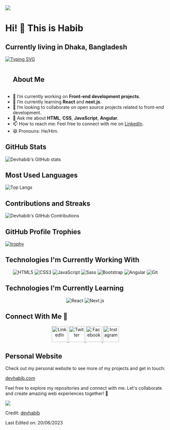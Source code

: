 <!--horizontal divider (gradient)-->
<img src="https://user-images.githubusercontent.com/73097560/115834477-dbab4500-a447-11eb-908a-139a6edaec5c.gif">

# Hi! 👋 This is Habib

## Currently living in Dhaka, Bangladesh

<!--h1 without bottom border-->

[![Typing SVG](https://readme-typing-svg.demolab.com?font=Fira+Code&pause=1000&center=true&vCenter=true&width=435&lines=Assalamu+alaikum+Warahmatullah+%F0%9F%92%99;I'm+a+Web+Designer+%26+....;A+Passionate+Front-end+Developer)](https://git.io/typing-svg)

<!--h2 without bottom border-->
<div id="user-content-toc">
  <ul>
    <summary><h2 style="display: inline-block">About Me</h2></summary>
  </ul>
</div>

<!--Intro start-->

- 🔭 I’m currently working on **Front-end development projects**.
- 🌱 I’m currently learning **React** and **next.js**.
- 👯 I’m looking to collaborate on open source projects related to front-end development.
- 💬 Ask me about **HTML**, **CSS**, **JavaScript**, **Angular**.
- 📫 How to reach me: Feel free to connect with me on [LinkedIn](https://www.linkedin.com/in/devhabib).
- 😄 Pronouns: He/Him.

<!--GitHub Stats-->

## GitHub Stats

![Devhabib's GitHub stats](https://github-readme-stats.vercel.app/api?username=devhabib&show_icons=true&theme=radical)

## Most Used Languages

![Top Langs](https://github-readme-stats.vercel.app/api/top-langs/?username=devhabib&layout=compact&theme=radical)

## Contributions and Streaks

![Devhabib's GitHub Contributions](https://github-readme-streak-stats.herokuapp.com/?user=devhabib&theme=radical)

<!--GitHub Profile Trophies-->

## GitHub Profile Trophies

[![trophy](https://github-profile-trophy.vercel.app/?username=devhabib&theme=radical&row=1&column=7&margin-h=15&margin-w=5&no-bg=true)](https://github.com/ryo-ma/github-profile-trophy)

<!--Technologies-->

<!-- Technologies I'm Currently Working With -->

## Technologies I'm Currently Working With

<p align="center">
  <img src="https://img.shields.io/badge/HTML5-%23E34F26.svg?&style=for-the-badge&logo=html5&logoColor=white" alt="HTML5" />
  <img src="https://img.shields.io/badge/CSS3-%231572B6.svg?&style=for-the-badge&logo=css3&logoColor=white" alt="CSS3" />
  <img src="https://img.shields.io/badge/JavaScript-%23F7DF1E.svg?&style=for-the-badge&logo=javascript&logoColor=black" alt="JavaScript" />
  <img src="https://img.shields.io/badge/Sass-%23CC6699.svg?&style=for-the-badge&logo=sass&logoColor=white" alt="Sass" />
  <img src="https://img.shields.io/badge/Bootstrap-%23563D7C.svg?&style=for-the-badge&logo=bootstrap&logoColor=white" alt="Bootstrap" />
  <img src="https://img.shields.io/badge/Angular-%23DD0031.svg?&style=for-the-badge&logo=angular&logoColor=white" alt="Angular" />
  <img src="https://img.shields.io/badge/Git-%23F05032.svg?&style=for-the-badge&logo=git&logoColor=white" alt="Git" />
</p>

<!-- Technologies I'm Currently Learning -->

## Technologies I'm Currently Learning

<p align="center">
  <img src="https://img.shields.io/badge/React-%2361DAFB.svg?&style=for-the-badge&logo=react&logoColor=black" alt="React" />
  <img src="https://img.shields.io/badge/Next.js-%23000000.svg?&style=for-the-badge&logo=nextdotjs&logoColor=white" alt="Next.js" />
</p>

<!--Social Accounts-->

<!-- Connect With Me -->

## Connect With Me 🤝

<p align="center">
  <a href="https://www.linkedin.com/in/devhabib" target="_blank">
    <img src="https://cdn-icons-png.flaticon.com/512/2504/2504923.png" alt="LinkedIn" height="50" width="50" />
  </a>
  <a href="https://twitter.com/devhabib" target="_blank">
    <img src="https://cdn-icons-png.flaticon.com/512/2504/2504947.png" alt="Twitter" height="50" width="50" />
  </a>
  <a href="https://www.facebook.com/lu.habibr" target="_blank">
    <img src="https://cdn-icons-png.flaticon.com/512/2504/2504903.png" alt="Facebook" height="50" width="50" />
  </a>
  <a href="https://www.instagram.com/devhabib" target="_blank">
    <img src="https://cdn-icons-png.flaticon.com/512/1409/1409946.png" alt="Instagram" height="50" width="50" />
  </a>
</p>

## Personal Website

Check out my personal website to see more of my projects and get in touch:

[devhabib.com](https://www.devhabib.com)

Feel free to explore my repositories and connect with me. Let's collaborate and create amazing web experiences together! 🚀

<!--horizontal divider (gradient)-->
<img src="https://user-images.githubusercontent.com/73097560/115834477-dbab4500-a447-11eb-908a-139a6edaec5c.gif">


Credit: [devhabib](https://github.com/devhabib)

Last Edited on: 20/06/2023
